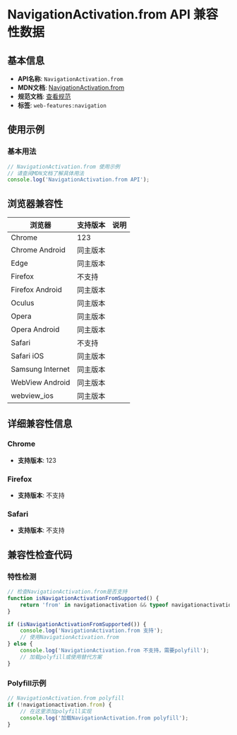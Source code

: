 # NavigationActivation.from API 兼容性数据

## 基本信息

- **API名称**: `NavigationActivation.from`
- **MDN文档**: [NavigationActivation.from](https://developer.mozilla.org/docs/Web/API/NavigationActivation/from)
- **规范文档**: [查看规范](https://html.spec.whatwg.org/multipage/nav-history-apis.html#dom-navigationactivation-from)
- **标签**: `web-features:navigation`

## 使用示例

### 基本用法

```javascript
// NavigationActivation.from 使用示例
// 请查阅MDN文档了解具体用法
console.log('NavigationActivation.from API');
```

## 浏览器兼容性

| 浏览器 | 支持版本 | 说明 |
|--------|----------|------|
| Chrome | 123 |  |
| Chrome Android | 同主版本 |  |
| Edge | 同主版本 |  |
| Firefox | 不支持 |  |
| Firefox Android | 同主版本 |  |
| Oculus | 同主版本 |  |
| Opera | 同主版本 |  |
| Opera Android | 同主版本 |  |
| Safari | 不支持 |  |
| Safari iOS | 同主版本 |  |
| Samsung Internet | 同主版本 |  |
| WebView Android | 同主版本 |  |
| webview_ios | 同主版本 |  |

## 详细兼容性信息

### Chrome

- **支持版本**: 123

### Firefox

- **支持版本**: 不支持

### Safari

- **支持版本**: 不支持

## 兼容性检查代码

### 特性检测

```javascript
// 检查NavigationActivation.from是否支持
function isNavigationActivationFromSupported() {
    return 'from' in navigationactivation && typeof navigationactivation.from === 'function';
}

if (isNavigationActivationFromSupported()) {
    console.log('NavigationActivation.from 支持');
    // 使用NavigationActivation.from
} else {
    console.log('NavigationActivation.from 不支持，需要polyfill');
    // 加载polyfill或使用替代方案
}
```

### Polyfill示例

```javascript
// NavigationActivation.from polyfill
if (!navigationactivation.from) {
    // 在这里添加polyfill实现
    console.log('加载NavigationActivation.from polyfill');
}
```


